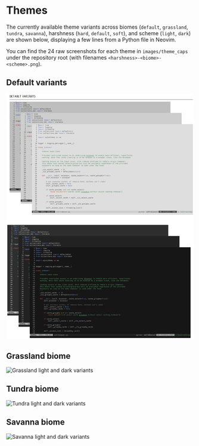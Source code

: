# Themes
The currently available theme variants across biomes (`default`, `grassland`, `tundra`,
`savanna`), harshness (`hard`, `default`, `soft`), and scheme (`light`, `dark`) are shown
below, displaying a few lines from a Python file in Neovim.

You can find the 24 raw screenshots for each theme in `images/theme_caps` under the
repository root (with filenames `<harshness>-<biome>-<scheme>.png`).

## Default variants
![Default light and dark variants](images/biome_variants/default_variants.png)

## Grassland biome
![Grassland light and dark variants](images/biome_variants/grassland_variants.png)

## Tundra biome
![Tundra light and dark variants](images/biome_variants/tundra_variants.png)

## Savanna biome
![Savanna light and dark variants](images/biome_variants/savanna_variants.png)
